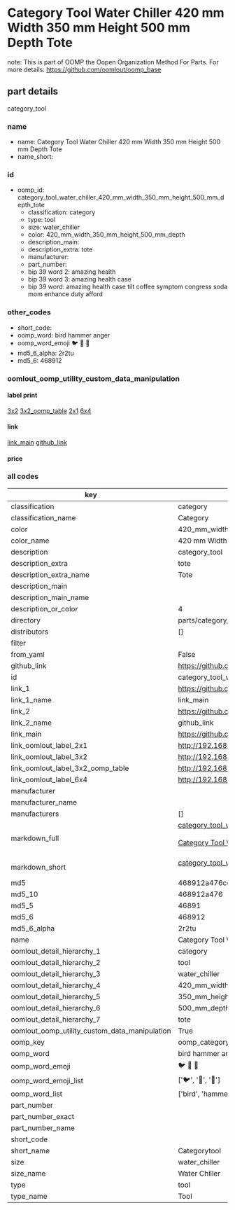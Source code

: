 # Category Tool Water Chiller 420 mm Width 350 mm Height 500 mm Depth Tote  

note: This is part of OOMP the Oopen Organization Method For Parts. For more details: https://github.com/oomlout/oomp_base

##  part details



category_tool

### name
* name: Category Tool Water Chiller 420 mm Width 350 mm Height 500 mm Depth Tote
* name_short: 
### id
* oomp_id: category_tool_water_chiller_420_mm_width_350_mm_height_500_mm_depth_tote
  * classification: category
  * type: tool
  * size: water_chiller
  * color: 420_mm_width_350_mm_height_500_mm_depth
  * description_main: 
  * description_extra: tote
  * manufacturer: 
  * part_number: 
  * bip 39 word 2: amazing health
  * bip 39 word 3: amazing health case
  * bip 39 word: amazing health case tilt coffee symptom congress soda mom enhance duty afford

### other_codes
* short_code: 
* oomp_word: bird hammer anger
* oomp_word_emoji :bird: :hammer: :anger:
* md5_6_alpha: 2r2tu
* md5_6: 468912






### oomlout_oomp_utility_custom_data_manipulation
#### label print
[3x2](http://192.168.1.245:1112/?label=oomp%202r2tu)
[3x2_oomp_table](http://192.168.1.107:1112/?label=oomp%202r2tu)
[2x1](http://192.168.1.242:1112/?label=oomp%202r2tu)
[6x4](http://192.168.1.55:1112/?label=oomp%202r2tu)    

#### link

[link_main](https://github.com/oomlout/oomlout_oomp_current_version_messy/tree/main/parts/category_tool_water_chiller_420_mm_width_350_mm_height_500_mm_depth_tote) [github_link](https://github.com/oomlout/oomlout_oomp_part_src/tree/main/parts/category_tool_water_chiller_420_mm_width_350_mm_height_500_mm_depth_tote)                             

#### price







### all codes 
| key | value |  
| --- | --- |  
| classification | category |  
| classification_name | Category |  
| color | 420_mm_width_350_mm_height_500_mm_depth |  
| color_name | 420 mm Width 350 mm Height 500 mm Depth |  
| description | category_tool |  
| description_extra | tote |  
| description_extra_name | Tote |  
| description_main |  |  
| description_main_name |  |  
| description_or_color | 4  |  
| directory | parts/category_tool_water_chiller_420_mm_width_350_mm_height_500_mm_depth_tote |  
| distributors | [] |  
| filter |  |  
| from_yaml | False |  
| github_link | https://github.com/oomlout/oomlout_oomp_part_src/tree/main/parts/category_tool_water_chiller_420_mm_width_350_mm_height_500_mm_depth_tote |  
| id | category_tool_water_chiller_420_mm_width_350_mm_height_500_mm_depth_tote |  
| link_1 | https://github.com/oomlout/oomlout_oomp_current_version_messy/tree/main/parts/category_tool_water_chiller_420_mm_width_350_mm_height_500_mm_depth_tote |  
| link_1_name | link_main |  
| link_2 | https://github.com/oomlout/oomlout_oomp_part_src/tree/main/parts/category_tool_water_chiller_420_mm_width_350_mm_height_500_mm_depth_tote |  
| link_2_name | github_link |  
| link_main | https://github.com/oomlout/oomlout_oomp_current_version_messy/tree/main/parts/category_tool_water_chiller_420_mm_width_350_mm_height_500_mm_depth_tote |  
| link_oomlout_label_2x1 | http://192.168.1.242:1112/?label=oomp%202r2tu |  
| link_oomlout_label_3x2 | http://192.168.1.245:1112/?label=oomp%202r2tu |  
| link_oomlout_label_3x2_oomp_table | http://192.168.1.107:1112/?label=oomp%202r2tu |  
| link_oomlout_label_6x4 | http://192.168.1.55:1112/?label=oomp%202r2tu |  
| manufacturer |  |  
| manufacturer_name |  |  
| manufacturers | [] |  
| markdown_full | [category_tool_water_chiller_420_mm_width_350_mm_height_500_mm_depth_tote](https://github.com/oomlout/oomlout_oomp_current_version_messy/tree/main/parts/category_tool_water_chiller_420_mm_width_350_mm_height_500_mm_depth_tote)<br>[](https://github.com/oomlout/oomlout_oomp_current_version_messy/tree/main/parts/category_tool_water_chiller_420_mm_width_350_mm_height_500_mm_depth_tote)<br>[Category Tool Water Chiller 420 Mm Width 350 Mm Height 500 Mm Depth Tote](https://github.com/oomlout/oomlout_oomp_current_version_messy/tree/main/parts/category_tool_water_chiller_420_mm_width_350_mm_height_500_mm_depth_tote)<br><br> |  
| markdown_short | [category_tool_water_chiller_420_mm_width_350_mm_height_500_mm_depth_tote](https://github.com/oomlout/oomlout_oomp_current_version_messy/tree/main/parts/category_tool_water_chiller_420_mm_width_350_mm_height_500_mm_depth_tote)<br><br> |  
| md5 | 468912a476ce25e372169e20465a883e |  
| md5_10 | 468912a476 |  
| md5_5 | 46891 |  
| md5_6 | 468912 |  
| md5_6_alpha | 2r2tu |  
| name | Category Tool Water Chiller 420 mm Width 350 mm Height 500 mm Depth Tote |  
| oomlout_detail_hierarchy_1 | category |  
| oomlout_detail_hierarchy_2 | tool |  
| oomlout_detail_hierarchy_3 | water_chiller |  
| oomlout_detail_hierarchy_4 | 420_mm_width |  
| oomlout_detail_hierarchy_5 | 350_mm_height |  
| oomlout_detail_hierarchy_6 | 500_mm_depth |  
| oomlout_detail_hierarchy_7 | tote |  
| oomlout_oomp_utility_custom_data_manipulation | True |  
| oomp_key | oomp_category_tool_water_chiller_420_mm_width_350_mm_height_500_mm_depth_tote |  
| oomp_word | bird hammer anger |  
| oomp_word_emoji | :bird: :hammer: :anger: |  
| oomp_word_emoji_list | [':bird:', ':hammer:', ':anger:'] |  
| oomp_word_list | ['bird', 'hammer', 'anger'] |  
| part_number |  |  
| part_number_exact |  |  
| part_number_name |  |  
| short_code |  |  
| short_name | Categorytool |  
| size | water_chiller |  
| size_name | Water Chiller |  
| type | tool |  
| type_name | Tool |  
